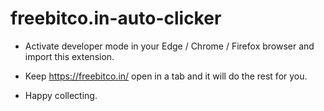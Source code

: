 # freebitco.in-auto-clicker

- Activate developer mode in your Edge / Chrome / Firefox browser and import this extension.
- Keep https://freebitco.in/ open in a tab and it will do the rest for you.

- Happy collecting.
